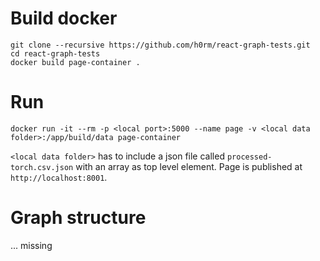 # Build docker

```
git clone --recursive https://github.com/h0rm/react-graph-tests.git
cd react-graph-tests
docker build page-container .
```

# Run
```
docker run -it --rm -p <local port>:5000 --name page -v <local data folder>:/app/build/data page-container
```

```<local data folder>``` has to include a json file called
```processed-torch.csv.json``` with an array as top level element. Page is published at ```http://localhost:8001```.


# Graph structure

... missing
